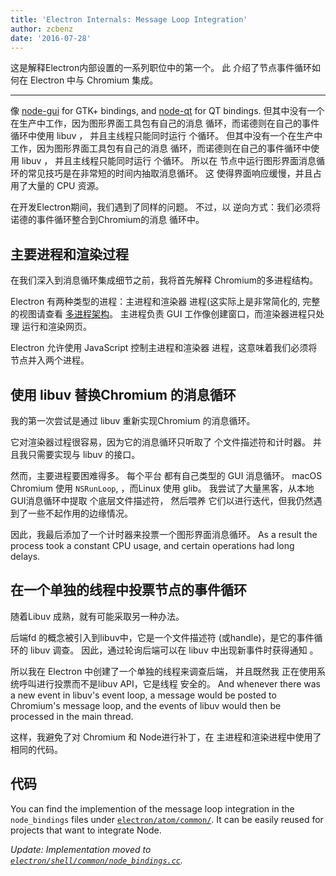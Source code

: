 ```yaml
---
title: 'Electron Internals: Message Loop Integration'
author: zcbenz
date: '2016-07-28'
---
```


这是解释Electron内部设置的一系列职位中的第一个。 此 介绍了节点事件循环如何在 Electron 中与 Chromium 集成。

---

像 [node-gui](https://github.com/zcbenz/node-gui) for GTK+ bindings, and [node-qt](https://github.com/arturadib/node-qt) for QT bindings. 但其中没有一个在生产中工作，因为图形界面工具包有自己的消息 循环，而诺德则在自己的事件循环中使用 libuv ， 并且主线程只能同时运行 个循环。 但其中没有一个在生产中工作，因为图形界面工具包有自己的消息 循环，而诺德则在自己的事件循环中使用 libuv ， 并且主线程只能同时运行 个循环。 所以在 节点中运行图形界面消息循环的常见技巧是在非常短的时间内抽取消息循环。 这 使得界面响应缓慢，并且占用了大量的 CPU 资源。

在开发Electron期间，我们遇到了同样的问题。 不过，以 逆向方式：我们必须将诺德的事件循环整合到Chromium的消息 循环中。

## 主要进程和渲染过程

在我们深入到消息循环集成细节之前，我将首先解释 Chromium的多进程结构。

Electron 有两种类型的进程：主进程和渲染器 进程(这实际上是非常简化的, 完整的视图请查看 [多进程架构](http://dev.chromium.org/developers/design-documents/multi-process-architecture)。 主进程负责 GUI 工作像创建窗口，而渲染器进程只处理 运行和渲染网页。

Electron 允许使用 JavaScript 控制主进程和渲染器 进程，这意味着我们必须将节点并入两个进程。

## 使用 libuv 替换Chromium 的消息循环

我的第一次尝试是通过 libuv 重新实现Chromium 的消息循环。

它对渲染器过程很容易，因为它的消息循环只听取了 个文件描述符和计时器。 并且我只需要实现与 libuv 的接口。

然而，主要进程要困难得多。 每个平台 都有自己类型的 GUI 消息循环。 macOS Chromium 使用 `NSRunLoop`, ，而Linux 使用 glib。 我尝试了大量黑客，从本地GUI消息循环中提取 个底层文件描述符， 然后喂养 它们以进行迭代，但我仍然遇到了一些不起作用的边缘情况。

因此，我最后添加了一个计时器来投票一个图形界面消息循环。 As a result the process took a constant CPU usage, and certain operations had long delays.

## 在一个单独的线程中投票节点的事件循环

随着Libuv 成熟，就有可能采取另一种办法。

后端fd 的概念被引入到libuv中，它是一个文件描述符 (或handle)，是它的事件循环的 libuv 调查。 因此，通过轮询后端可以在 libuv 中出现新事件时获得通知 。

所以我在 Electron 中创建了一个单独的线程来调查后端， 并且既然我 正在使用系统呼叫进行投票而不是libuv API，它是线程 安全的。 And whenever there was a new event in libuv's event loop, a message would be posted to Chromium's message loop, and the events of libuv would then be processed in the main thread.

这样，我避免了对 Chromium 和 Node进行补丁，在 主进程和渲染进程中使用了相同的代码。

## 代码

You can find the implemention of the message loop integration in the `node_bindings` files under [`electron/atom/common/`][node-bindings]. It can be easily reused for projects that want to integrate Node.

*Update: Implementation moved to [`electron/shell/common/node_bindings.cc`](https://github.com/electron/electron/blob/master/shell/common/node_bindings.cc).*

[node-bindings]: https://github.com/electron/electron/tree/main/atom/common
